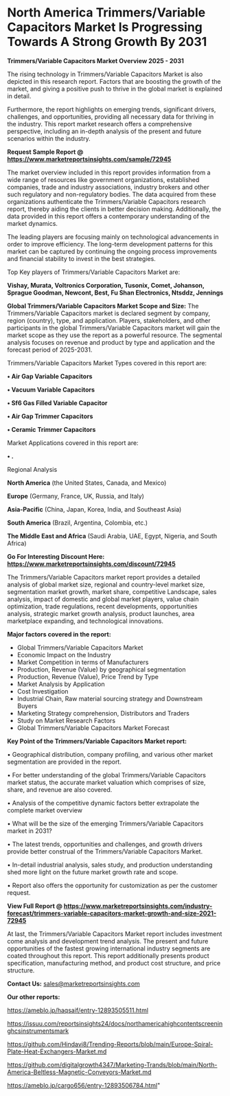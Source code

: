 # North America Trimmers/Variable Capacitors Market Is Progressing Towards A Strong Growth By 2031

<Strong> Trimmers/Variable Capacitors Market Overview 2025 - 2031</strong>

The rising technology in Trimmers/Variable Capacitors Market is also depicted in this research report. Factors that are boosting the growth of the market, and giving a positive push to thrive in the global market is explained in detail.

Furthermore, the report highlights on emerging trends, significant drivers, challenges, and opportunities, providing all necessary data for thriving in the industry. This report market research offers a comprehensive perspective, including an in-depth analysis of the present and future scenarios within the industry.

<strong>Request Sample Report @ <a href=https://www.marketreportsinsights.com/sample/72945>https://www.marketreportsinsights.com/sample/72945</a></strong>

The market overview included in this report provides information from a wide range of resources like government organizations, established companies, trade and industry associations, industry brokers and other such regulatory and non-regulatory bodies. The data acquired from these organizations authenticate the Trimmers/Variable Capacitors research report, thereby aiding the clients in better decision making. Additionally, the data provided in this report offers a contemporary understanding of the market dynamics.

The leading players are focusing mainly on technological advancements in order to improve efficiency. The long-term development patterns for this market can be captured by continuing the ongoing process improvements and financial stability to invest in the best strategies.

Top Key players of Trimmers/Variable Capacitors Market are:

<strong>Vishay, Murata, Voltronics Corporation, Tusonix, Comet, Johanson, Sprague Goodman, Newcont, Best, Fu Shan Electronics, Ntsddz, Jennings</strong>

<strong><b>Global Trimmers/Variable Capacitors Market Scope and Size:</b></strong>
The Trimmers/Variable Capacitors market is declared segment by company, region (country), type, and application. Players, stakeholders, and other participants in the global Trimmers/Variable Capacitors market will gain the market scope as they use the report as a powerful resource. The segmental analysis focuses on revenue and product by type and application and the forecast period of 2025-2031.

Trimmers/Variable Capacitors Market Types covered in this report are:

<strong>• Air Gap Variable Capacitors

• Vacuum Variable Capacitors

• Sf6 Gas Filled Variable Capacitor

• Air Gap Trimmer Capacitors

• Ceramic Trimmer Capacitors</strong>

Market Applications covered in this report are:

<strong>• .</strong> 

Regional Analysis

<strong>North America</strong> (the United States, Canada, and Mexico)

<strong>Europe</strong> (Germany, France, UK, Russia, and Italy)

<strong>Asia-Pacific</strong> (China, Japan, Korea, India, and Southeast Asia)

<strong>South America</strong> (Brazil, Argentina, Colombia, etc.)

<strong>The Middle East and Africa</strong> (Saudi Arabia, UAE, Egypt, Nigeria, and South Africa)

<strong>Go For Interesting Discount Here: <a href=https://www.marketreportsinsights.com/discount/72945>https://www.marketreportsinsights.com/discount/72945</a></strong>

The Trimmers/Variable Capacitors market report provides a detailed analysis of global market size, regional and country-level market size, segmentation market growth, market share, competitive Landscape, sales analysis, impact of domestic and global market players, value chain optimization, trade regulations, recent developments, opportunities analysis, strategic market growth analysis, product launches, area marketplace expanding, and technological innovations.

<strong><b>Major factors covered in the report:</b></strong>
<ul>
  <li>Global Trimmers/Variable Capacitors Market </li>
  <li>Economic Impact on the Industry</li>
  <li>Market Competition in terms of Manufacturers</li>
  <li>Production, Revenue (Value) by geographical segmentation</li>
  <li>Production, Revenue (Value), Price Trend by Type</li>
  <li>Market Analysis by Application</li>
  <li>Cost Investigation</li>
  <li>Industrial Chain, Raw material sourcing strategy and Downstream Buyers</li>
  <li>Marketing Strategy comprehension, Distributors and Traders</li>
  <li>Study on Market Research Factors</li>
  <li>Global Trimmers/Variable Capacitors Market Forecast</li>
</ul>

<strong><b>Key Point of the Trimmers/Variable Capacitors Market report:</b></strong>

• Geographical distribution, company profiling, and various other market segmentation are provided in the report.

• For better understanding of the global Trimmers/Variable Capacitors market status, the accurate market valuation which comprises of size, share, and revenue are also covered.

• Analysis of the competitive dynamic factors better extrapolate the complete market overview

• What will be the size of the emerging Trimmers/Variable Capacitors market in 2031?

• The latest trends, opportunities and challenges, and growth drivers provide better construal of the Trimmers/Variable Capacitors Market.

• In-detail industrial analysis, sales study, and production understanding shed more light on the future market growth rate and scope.

• Report also offers the opportunity for customization as per the customer request.

<strong><b>View Full Report @ <a href=https://www.marketreportsinsights.com/industry-forecast/trimmers-variable-capacitors-market-growth-and-size-2021-72945>https://www.marketreportsinsights.com/industry-forecast/trimmers-variable-capacitors-market-growth-and-size-2021-72945</a></b></strong>


At last, the Trimmers/Variable Capacitors Market report includes investment come analysis and development trend analysis. The present and future opportunities of the fastest growing international industry segments are coated throughout this report. This report additionally presents product specification, manufacturing method, and product cost structure, and price structure.

<strong>Contact Us:</strong>
sales@marketreportsinsights.com

<strong>Our other reports:</strong>

<a href=https://ameblo.jp/haqsaif/entry-12893505511.html>https://ameblo.jp/haqsaif/entry-12893505511.html</a>

<a href=https://issuu.com/reportsinsights24/docs/northamericahighcontentscreeninghcsinstrumentsmark>https://issuu.com/reportsinsights24/docs/northamericahighcontentscreeninghcsinstrumentsmark</a>

<a href=https://github.com/Hindavi8/Trending-Reports/blob/main/Europe-Spiral-Plate-Heat-Exchangers-Market.md>https://github.com/Hindavi8/Trending-Reports/blob/main/Europe-Spiral-Plate-Heat-Exchangers-Market.md</a>

<a href=https://github.com/digitalgrowth4347/Marketing-Trands/blob/main/North-America-Beltless-Magnetic-Conveyors-Market.md>https://github.com/digitalgrowth4347/Marketing-Trands/blob/main/North-America-Beltless-Magnetic-Conveyors-Market.md</a>

<a href=https://ameblo.jp/cargo656/entry-12893506784.html>https://ameblo.jp/cargo656/entry-12893506784.html</a>"
